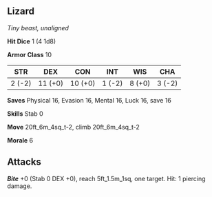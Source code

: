 ## Lizard

*Tiny beast, unaligned*

**Hit Dice** 1 (4 1d8)

**Armor Class** 10

| STR     | DEX     | CON     | INT     | WIS     | CHA     |
|---------|---------|---------|---------|---------|---------|
|  2 (-2) | 11 (+0) | 10 (+0) |  1 (-2) |  8 (+0) |  3 (-2) |

**Saves** Physical 16, Evasion 16, Mental 16, Luck 16, save 16

**Skills** Stab 0

**Move** 20ft\_6m\_4sq\_t-2, climb 20ft\_6m\_4sq\_t-2

**Morale** 6

## Attacks

***Bite*** +0 (Stab 0 DEX +0), reach 5ft\_1.5m\_1sq, one target. Hit: 1 piercing damage.


